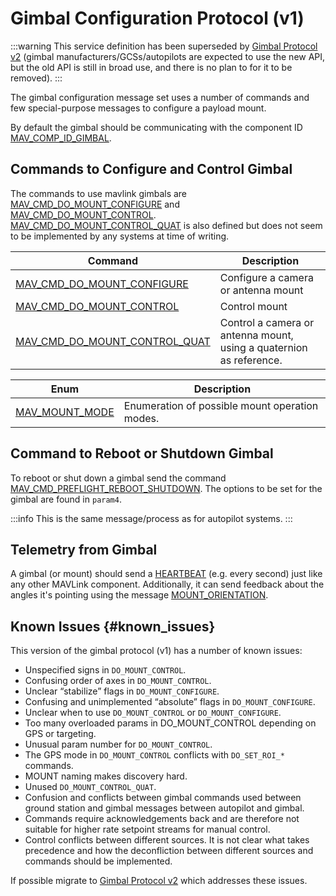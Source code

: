 # Gimbal Configuration Protocol (v1)

:::warning
This service definition has been superseded by [Gimbal Protocol v2](../services/gimbal.md) (gimbal manufacturers/GCSs/autopilots are expected to use the new API, but the old API is still in broad use, and there is no plan to for it to be removed).
:::

The gimbal configuration message set uses a number of commands and few special-purpose messages to configure a payload mount.

By default the gimbal should be communicating with the component ID [MAV_COMP_ID_GIMBAL](../messages/common.md#MAV_COMP_ID_GIMBAL).

## Commands to Configure and Control Gimbal

The commands to use mavlink gimbals are
[MAV_CMD_DO_MOUNT_CONFIGURE](#MAV_CMD_DO_MOUNT_CONFIGURE) and [MAV_CMD_DO_MOUNT_CONTROL](#MAV_CMD_DO_MOUNT_CONTROL).
[MAV_CMD_DO_MOUNT_CONTROL_QUAT](#MAV_CMD_DO_MOUNT_CONTROL_QUAT) is also defined but does not seem to be implemented by any systems at time of writing.

| Command                                                                                                                                                                                                                                 | Description                                                                         |
| --------------------------------------------------------------------------------------------------------------------------------------------------------------------------------------------------------------------------------------- | ----------------------------------------------------------------------------------- |
| <a id="MAV_CMD_DO_MOUNT_CONFIGURE"></a>[MAV_CMD_DO_MOUNT_CONFIGURE](../messages/common.md#MAV_CMD_DO_MOUNT_CONFIGURE)                               | Configure a camera or antenna mount                                                 |
| <a id="MAV_CMD_DO_MOUNT_CONTROL"></a>[MAV_CMD_DO_MOUNT_CONTROL](../messages/common.md#MAV_CMD_DO_MOUNT_CONTROL)                                     | Control mount                                                                       |
| <a id="MAV_CMD_DO_MOUNT_CONTROL_QUAT"></a>[MAV_CMD_DO_MOUNT_CONTROL_QUAT](../messages/common.md#MAV_CMD_DO_MOUNT_CONTROL_QUAT) | Control a camera or antenna mount, using a quaternion as reference. |

| Enum                                                                                                                        | Description                                                    |
| --------------------------------------------------------------------------------------------------------------------------- | -------------------------------------------------------------- |
| <a id="MAV_MOUNT_MODE"></a>[MAV_MOUNT_MODE](../messages/common.md#MAV_MOUNT_MODE) | Enumeration of possible mount operation modes. |

## Command to Reboot or Shutdown Gimbal

To reboot or shut down a gimbal send the command [MAV_CMD_PREFLIGHT_REBOOT_SHUTDOWN](../messages/common.md#MAV_CMD_PREFLIGHT_REBOOT_SHUTDOWN). The options to be set for the gimbal are found in `param4`.

:::info
This is the same message/process as for autopilot systems.
:::

## Telemetry from Gimbal

A gimbal (or mount) should send a [HEARTBEAT](../messages/common.md#HEARTBEAT) (e.g. every second) just like any other MAVLink component. Additionally, it can send feedback about the angles it's pointing using the message [MOUNT_ORIENTATION](../messages/common.md#MOUNT_ORIENTATION).

## Known Issues {#known_issues}

This version of the gimbal protocol (v1) has a number of known issues:

- Unspecified signs in `DO_MOUNT_CONTROL`.
- Confusing order of axes in `DO_MOUNT_CONTROL`.
- Unclear “stabilize” flags in `DO_MOUNT_CONFIGURE`.
- Confusing and unimplemented “absolute” flags in `DO_MOUNT_CONFIGURE`.
- Unclear when to use `DO_MOUNT_CONTROL` or `DO_MOUNT_CONFIGURE`.
- Too many overloaded params in DO_MOUNT_CONTROL depending on GPS or targeting.
- Unusual param number for `DO_MOUNT_CONTROL`.
- The GPS mode in `DO_MOUNT_CONTROL` conflicts with `DO_SET_ROI_*` commands.
- MOUNT naming makes discovery hard.
- Unused `DO_MOUNT_CONTROL_QUAT`.
- Confusion and conflicts between gimbal commands used between ground station and gimbal messages between autopilot and gimbal.
- Commands require acknowledgements back and are therefore not suitable for higher rate setpoint streams for manual control.
- Control conflicts between different sources.
  It is not clear what takes precedence and how the deconfliction between different sources and commands should be implemented.

If possible migrate to [Gimbal Protocol v2](../services/gimbal.md) which addresses these issues.
